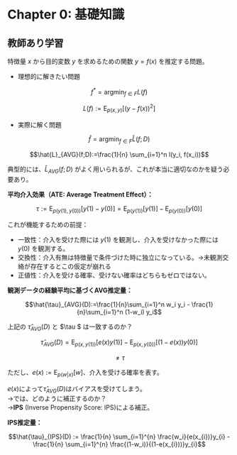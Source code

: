 # Chapter 0: 基礎知識
## 教師あり学習
特徴量 $x$ から目的変数 $y$ を求めるための関数 $y=f(x)$ を推定する問題。
- 理想的に解きたい問題

```math
f^{*}=\text{argmin}_{f \in F}L(f)
```

```math
L(f) := \text{E}_{p(x,y)}[(y-f(x))^2]
```

- 実際に解く問題

```math
\hat{f}=\text{argmin}_{f \in F}\hat{L}(f;D)
```

```math
\hat{L}_{AVG}(f;D):=\frac{1}{n} \sum_{i=1}^n l(y_i, f(x_i))
```

典型的には、$\hat{L}_{AVG}(f;D)$ がよく用いられるが、これが本当に適切なのかを疑う必要あり。

**平均介入効果（ATE: Average Treatment Effect）：**

```math
\tau := \text{E}_{p(y(1),y(0))}[y(1)-y(0)] = \text{E}_{p(y(1))}[y(1)] - \text{E}_{p(y(0))}[y(0)]
```

これが機能するための前提：
- 一致性：介入を受けた際には $y(1)$ を観測し、介入を受けなかった際には $y(0)$ を観測する。
- 交換性：介入有無は特徴量で条件づけた時に独立になっている。→未観測交絡が存在するとこの仮定が崩れる
- 正値性：介入を受ける確率、受けない確率はどちらもゼロではない。

**観測データの経験平均に基づくAVG推定量：**

```math
\hat{\tau}_{AVG}(D):=\frac{1}{n}\sum_{i=1}^n w_i y_i - \frac{1}{n}\sum_{i=1}^n (1-w_i) y_i
```

上記の $\hat{\tau}_{AVG}(D)$ と $\tau $ は一致するのか？

```math
\hat{\tau}_{AVG}(D)=\text{E}_{p(x,y(1))}[e(x)y(1)]-\text{E}_{p(x,y(0))}[(1-e(x))y(0)]
```

```math
\neq \tau
```

ただし、$e(x):=\text{E}_{p(w|x)}[w]$、介入を受ける確率を表す。

$e(x)$によって$\hat{\tau}_{AVG}(D)$はバイアスを受けてしまう。<br>
→では、どのように補正するのか？<br>
→**IPS** (Inverse Propensity Score: IPS)による補正。

**IPS推定量：**

```math
\hat{\tau}_{IPS}(D) := \frac{1}{n} \sum_{i=1}^{n} \frac{w_i}{e(x_{i})}y_{i} - \frac{1}{n} \sum_{i=1}^{n} \frac{(1-w_i)}{(1-e(x_{i}))}y_{i}
```